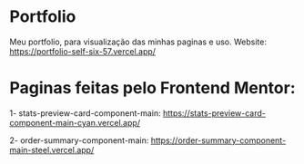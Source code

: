 # Portfolio
Meu portfolio, para visualização das minhas paginas e uso.
Website: https://portfolio-self-six-57.vercel.app/

# Paginas feitas pelo Frontend Mentor:

1- stats-preview-card-component-main:
    https://stats-preview-card-component-main-cyan.vercel.app/
    
2- order-summary-component-main:
    https://order-summary-component-main-steel.vercel.app/

